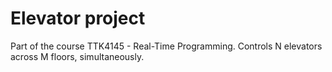 # Elevator project
Part of the course TTK4145 - Real-Time Programming.
Controls N elevators across M floors, simultaneously.
